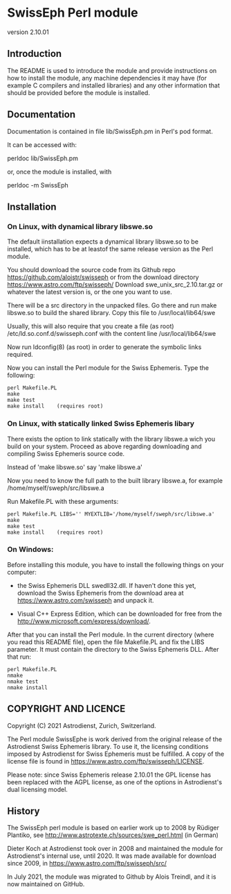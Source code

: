 # SwissEph Perl module

version 2.10.01

## Introduction

The README is used to introduce the module and provide instructions on
how to install the module, any machine dependencies it may have (for
example C compilers and installed libraries) and any other information
that should be provided before the module is installed.

## Documentation

Documentation is contained in file lib/SwissEph.pm in Perl's pod format.

It can be accessed with: 

perldoc lib/SwissEph.pm

or, once the module is installed,  with

perldoc -m SwissEph

## Installation

### On Linux, with dynamical library libswe.so

The default iinstallation expects a dynamical library libswe.so to be installed,
which has to be at leastof the same release version as the Perl module.

You should download the source code from its Github repo https://github.com/aloistr/swisseph
or from the download directory  https://www.astro.com/ftp/swisseph/
Download  swe_unix_src_2.10.tar.gz or whatever the latest version is, or the one you want to use.

There will be a src directory in the unpacked files. Go there and run
  make libswe.so
to build the shared library.  Copy this file to /usr/local/lib64/swe 

Usually, this will also require that you create a file (as root)
  /etc/ld.so.conf.d/swisseph.conf
with the content line
  /usr/local/lib64/swe

Now run ldconfig(8) (as root) in order to generate the
symbolic links required.

Now you can install the Perl module for the Swiss Ephemeris.
Type the following:
```
perl Makefile.PL
make
make test
make install	(requires root)
```

### On Linux, with statically linked Swiss Ephemeris libary

There exists the option to link statically with the library libswe.a wich you
build on your system. Proceed as above regarding downloading and compiling Swiss Ephemeris source code.

Instead of 'make libswe.so' say 'make libswe.a'

Now you need to know the full path to the built library libswe.a, for example /home/myself/sweph/src/libswe.a

Run Makefile.PL with these arguments:

```
perl Makefile.PL LIBS='' MYEXTLIB='/home/myself/sweph/src/libswe.a'
make
make test
make install	(requires root)
```


### On Windows:

Before installing this module, you have to install the following things
on your computer:

- the Swiss Ephemeris DLL swedll32.dll. If haven't done this yet,
  download the Swiss Ephemeris from the download area at 
  https://www.astro.com/swisseph and unpack it.

- Visual C++ Express Edition, which can be downloaded for free from the
  http://www.microsoft.com/express/download/.

After that you can install the Perl module. In the current directory 
(where you read this README file), open the file Makefile.PL and
fix the LIBS parameter. It must contain the directory to the Swiss Ephemeris
DLL. After that run:

```
perl Makefile.PL
nmake
nmake test
nmake install
```


## COPYRIGHT AND LICENCE

Copyright (C) 2021 Astrodienst, Zurich, Switzerland.

The Perl module SwissEphe is work derived from the original release of the Astrodienst Swiss Ephemeris library.
To use it, the licensing conditions imposed by Astrodienst for Swiss Ephemeris must
be fulfilled. A copy of the license file is found in https://www.astro.com/ftp/swisseph/LICENSE.

Please note: since Swiss Ephemeris release 2.10.01 the GPL license has been
replaced with the AGPL license, as one of the options in Astrodienst's dual licensing model.

## History

The SwissEph perl module is based on earlier work up to 2008 by Rüdiger Plantiko, see
http://www.astrotexte.ch/sources/swe_perl.html (in German)

Dieter Koch at Astrodienst took over in 2008 and maintained the module for Astrodienst's internal use,
until 2020. It was made available for download since 2009, in https://www.astro.com/ftp/swisseph/src/

In July 2021, the module was migrated to Github by Alois Treindl, and it is now maintained on GitHub.

